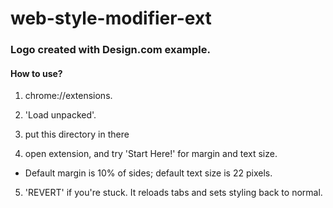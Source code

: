 # web-style-modifier-ext

### Logo created with Design.com example.

#### How to use?

1. chrome://extensions.
2. 'Load unpacked'.
3. put this directory in there

4. open extension, and try 'Start Here!' for margin and text size.
- Default margin is 10% of sides; default text size is 22 pixels.
5. 'REVERT' if you're stuck. It reloads tabs and sets styling back to normal.